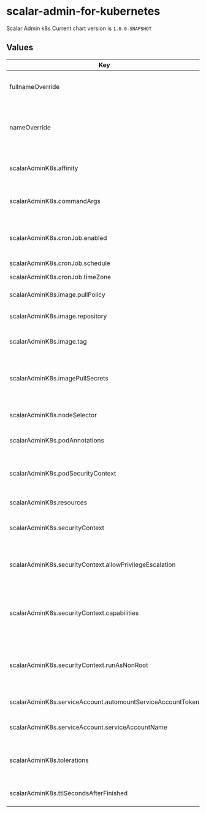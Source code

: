 # scalar-admin-for-kubernetes

Scalar Admin k8s
Current chart version is `1.0.0-SNAPSHOT`

## Values

| Key | Type | Default | Description |
|-----|------|---------|-------------|
| fullnameOverride | string | `""` | String to fully override scalar-admin-for-kubernetes.fullname template |
| nameOverride | string | `""` | String to partially override scalar-admin-for-kubernetes.fullname template (will maintain the release name) |
| scalarAdminK8s.affinity | object | `{}` | The affinity/anti-affinity feature greatly expands the types of constraints you can express. |
| scalarAdminK8s.commandArgs | list | `[]` | Arguments of Scalar Admin k8s. You can specify several args as array. |
| scalarAdminK8s.cronJob.enabled | bool | `false` | Deploy CronJob resource to run Scalar Admin k8s. Disable (using Job resource) by default. |
| scalarAdminK8s.cronJob.schedule | string | `"0 0 * * *"` | Schedule for a CronJob. |
| scalarAdminK8s.cronJob.timeZone | string | `"Etc/UTC"` | A time zone for a CronJob. |
| scalarAdminK8s.image.pullPolicy | string | `"IfNotPresent"` | Specify an image-pulling policy. |
| scalarAdminK8s.image.repository | string | `"ghcr.io/scalar-labs/scalar-admin-for-kubernetes"` | Docker image repository of Scalar Admin k8s. |
| scalarAdminK8s.image.tag | string | `""` | Override the image tag with a default that is the chart appVersion. |
| scalarAdminK8s.imagePullSecrets | list | `[{"name":"reg-docker-secrets"}]` | Optionally specify an array of imagePullSecrets. Secrets must be manually created in the namespace. |
| scalarAdminK8s.nodeSelector | object | `{}` | nodeSelector is a form of node selection constraint. |
| scalarAdminK8s.podAnnotations | object | `{}` | Pod annotations for the scalar-admin-for-kubernetes pod. |
| scalarAdminK8s.podSecurityContext | object | `{"seccompProfile":{"type":"RuntimeDefault"}}` | PodSecurityContext holds pod-level security attributes and common container settings. |
| scalarAdminK8s.resources | object | `{}` | Resources allowed to the pod. |
| scalarAdminK8s.securityContext | object | `{"allowPrivilegeEscalation":false,"capabilities":{"drop":["ALL"]},"runAsNonRoot":true}` | Setting security context at the pod applies those settings to all containers in the pod. |
| scalarAdminK8s.securityContext.allowPrivilegeEscalation | bool | `false` | AllowPrivilegeEscalation controls whether a process can gain more privileges than its parent process. |
| scalarAdminK8s.securityContext.capabilities | object | `{"drop":["ALL"]}` | Capabilities (specifically, Linux capabilities), are used for permission management in Linux. Some capabilities are enabled by default. |
| scalarAdminK8s.securityContext.runAsNonRoot | bool | `true` | Containers should be run as a non-root user with the minimum required permissions (principle of least privilege). |
| scalarAdminK8s.serviceAccount.automountServiceAccountToken | bool | `true` | Specify whether to mount a service account token or not. |
| scalarAdminK8s.serviceAccount.serviceAccountName | string | `""` | Name of the existing service account resource. |
| scalarAdminK8s.tolerations | list | `[]` | Tolerations are applied to pods and allow (but do not require) the pods to schedule onto nodes with matching taints. |
| scalarAdminK8s.ttlSecondsAfterFinished | int | `0` | ttlSecondsAfterFinished value for the job resource. |
